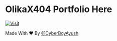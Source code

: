 # OlikaX404 Portfolio Here

[![Visit](https://img.shields.io/badge/-Visit%20Site-green?style=for-the-badge&logo=git)](https://olikax404.github.io/)

Made With ❤️ By [@CyberBoyAyush](GitHub.com/CyberBoyAyush)

